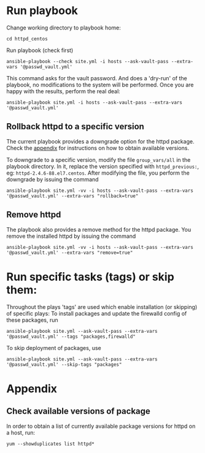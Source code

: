 # <a name="run-playbook"></a>Run playbook
Change working directory to playbook home:

    cd httpd_centos

Run playbook (check first)

    ansible-playbook --check site.yml -i hosts --ask-vault-pass --extra-vars '@passwd_vault.yml'

This command asks for the vault password. And does a 'dry-run' of the playbook, no modifications to the system will be performed.  Once you are happy with the results, perform the real deal:

    ansible-playbook site.yml -i hosts --ask-vault-pass --extra-vars '@passwd_vault.yml'


## <a name="rollback-httpd-to-a-specific-version"></a> Rollback httpd to a specific version
The current playbook provides a downgrade option for the httpd package. Check the [appendix](#appendix) for instructions on how to obtain available versions.

To downgrade to a specific version, modify the file `group_vars/all` in the playbook directory. In it, replace the version specified with `httpd_previous:`, eg: `httpd-2.4.6-88.el7.centos`. After modifying the file, you perform the downgrade by issuing the command

    ansible-playbook site.yml -vv -i hosts --ask-vault-pass --extra-vars '@passwd_vault.yml' --extra-vars "rollback=true"

## <a name="remove-httpd"></a> Remove httpd
The playbook also provides a remove method for the httpd package. You remove the installed httpd by issuing the command

    ansible-playbook site.yml -vv -i hosts --ask-vault-pass --extra-vars '@passwd_vault.yml' --extra-vars "remove=true"

# <a name="run-specific-tasks-or-skip-them"></a>Run specific tasks (tags) or skip them:
Throughout the plays 'tags' are used which enable installation (or skipping) of specific plays:
To install packages and update the firewalld config of these packages, run

    ansible-playbook site.yml --ask-vault-pass --extra-vars '@passwd_vault.yml' --tags "packages,firewalld"

To skip deployment of packages, use

    ansible-playbook site.yml --ask-vault-pass --extra-vars '@passwd_vault.yml' --skip-tags "packages"

# <a name="appendix"></a> Appendix
## <a name="check-available-version-of-a-package"></a>Check available versions of package
In order to obtain a list of currently available package versions for httpd on a host, run:

    yum --showduplicates list httpd*
